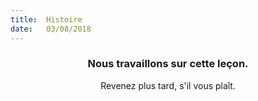 ```yaml
---
title:  Histoire
date:   03/08/2018
---
```


### <center>Nous travaillons sur cette leçon.</center>
<center>Revenez plus tard, s'il vous plaît.</center>